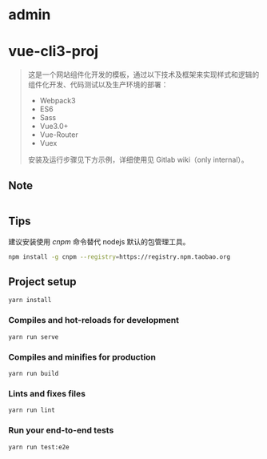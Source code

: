 # admin
# vue-cli3-proj

> 这是一个网站组件化开发的模板，通过以下技术及框架来实现样式和逻辑的组件化开发、代码测试以及生产环境的部署：
> - Webpack3
> - ES6
> - Sass
> - Vue3.0+
> - Vue-Router
> - Vuex
>
> 安装及运行步骤见下方示例，详细使用见 Gitlab wiki（only internal）。

## Note
``` 该项目只是为了后期方便开发，减少实际配置，方便管理多个后台请求，适用与自己的习惯

```

## Tips
建议安装使用 _cnpm_ 命令替代 nodejs 默认的包管理工具。
``` bash
npm install -g cnpm --registry=https://registry.npm.taobao.org
```

## Project setup
```
yarn install
```

### Compiles and hot-reloads for development
```
yarn run serve
```

### Compiles and minifies for production
```
yarn run build
```

### Lints and fixes files
```
yarn run lint
```

### Run your end-to-end tests
```
yarn run test:e2e
```
